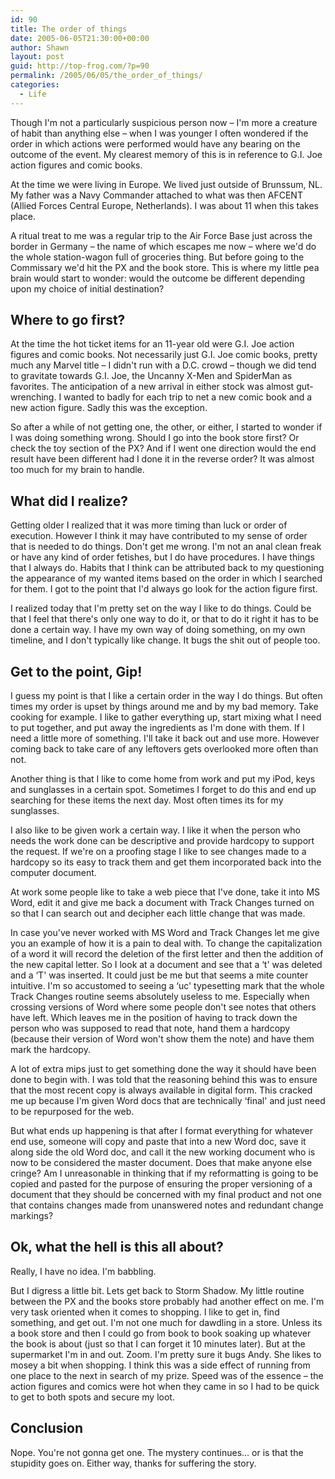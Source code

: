 ```yaml
---
id: 90
title: The order of things
date: 2005-06-05T21:30:00+00:00
author: Shawn
layout: post
guid: http://top-frog.com/?p=90
permalink: /2005/06/05/the_order_of_things/
categories:
  - Life
---
```

Though I'm not a particularly suspicious person now – I'm more a creature of habit than anything else – when I was younger I often wondered if the order in which actions were performed would have any bearing on the outcome of the event. My clearest memory of this is in reference to G.I. Joe action figures and comic books.

At the time we were living in Europe. We lived just outside of Brunssum, NL. My father was a Navy Commander attached to what was then AFCENT (Allied Forces Central Europe, Netherlands). I was about 11 when this takes place.

A ritual treat to me was a regular trip to the Air Force Base just across the border in Germany – the name of which escapes me now – where we'd do the whole station-wagon full of groceries thing. But before going to the Commissary we'd hit the PX and the book store. This is where my little pea brain would start to wonder: would the outcome be different depending upon my choice of initial destination?

<!--more-->

## Where to go first?

At the time the hot ticket items for an 11-year old were G.I. Joe action figures and comic books. Not necessarily just G.I. Joe comic books, pretty much any Marvel title – I didn't run with a D.C. crowd – though we did tend to gravitate towards G.I. Joe, the Uncanny X-Men and SpiderMan as favorites. The anticipation of a new arrival in either stock was almost gut-wrenching. I wanted to badly for each trip to net a new comic book and a new action figure. Sadly this was the exception.

So after a while of not getting one, the other, or either, I started to wonder if I was doing something wrong. Should I go into the book store first? Or check the toy section of the PX? And if I went one direction would the end result have been different had I done it in the reverse order? It was almost too much for my brain to handle.

## What did I realize?

Getting older I realized that it was more timing than luck or order of execution. However I think it may have contributed to my sense of order that is needed to do things. Don't get me wrong. I'm not an anal clean freak or have any kind of order fetishes, but I do have procedures. I have things that I always do. Habits that I think can be attributed back to my questioning the appearance of my wanted items based on the order in which I searched for them. I got to the point that I'd always go look for the action figure first.

I realized today that I'm pretty set on the way I like to do things. Could be that I feel that there's only one way to do it, or that to do it right it has to be done a certain way. I have my own way of doing something, on my own timeline, and I don't typically like change. It bugs the shit out of people too.

## Get to the point, Gip!

I guess my point is that I like a certain order in the way I do things. But often times my order is upset by things around me and by my bad memory. Take cooking for example. I like to gather everything up, start mixing what I need to put together, and put away the ingredients as I'm done with them. If I need a little more of something. I'll take it back out and use more. However coming back to take care of any leftovers gets overlooked more often than not. 

Another thing is that I like to come home from work and put my iPod, keys and sunglasses in a certain spot. Sometimes I forget to do this and end up searching for these items the next day. Most often times its for my sunglasses.

I also like to be given work a certain way. I like it when the person who needs the work done can be descriptive and provide hardcopy to support the request. If we're on a proofing stage I like to see changes made to a hardcopy so its easy to track them and get them incorporated back into the computer document. 

At work some people like to take a web piece that I've done, take it into MS Word, edit it and give me back a document with Track Changes turned on so that I can search out and decipher each little change that was made. 

In case you've never worked with MS Word and Track Changes let me give you an example of how it is a pain to deal with. To change the capitalization of a word it will record the deletion of the first letter and then the addition of the new capital letter. So I look at a document and see that a &#8216;t' was deleted and a &#8216;T' was inserted. It could just be me but that seems a mite counter intuitive. I'm so accustomed to seeing a &#8216;uc' typesetting mark that the whole Track Changes routine seems absolutely useless to me. Especially when crossing versions of Word where some people don't see notes that others have left. Which leaves me in the position of having to track down the person who was supposed to read that note, hand them a hardcopy (because their version of Word won't show them the note) and have them mark the hardcopy.

A lot of extra mips just to get something done the way it should have been done to begin with. I was told that the reasoning behind this was to ensure that the most recent copy is always available in digital form. This cracked me up because I'm given Word docs that are technically &#8216;final' and just need to be repurposed for the web. 

But what ends up happening is that after I format everything for whatever end use, someone will copy and paste that into a new Word doc, save it along side the old Word doc, and call it the new working document who is now to be considered the master document. Does that make anyone else cringe? Am I unreasonable in thinking that if my reformatting is going to be copied and pasted for the purpose of ensuring the proper versioning of a document that they should be concerned with my final product and not one that contains changes made from unanswered notes and redundant change markings?

## Ok, what the hell is this all about?

Really, I have no idea. I'm babbling.

But I digress a little bit. Lets get back to Storm Shadow. My little routine between the PX and the books store probably had another effect on me. I'm very task oriented when it comes to shopping. I like to get in, find something, and get out. I'm not one much for dawdling in a store. Unless its a book store and then I could go from book to book soaking up whatever the book is about (just so that I can forget it 10 minutes later). But at the supermarket I'm in and out. Zoom. I'm pretty sure it bugs Andy. She likes to mosey a bit when shopping. I think this was a side effect of running from one place to the next in search of my prize. Speed was of the essence – the action figures and comics were hot when they came in so I had to be quick to get to both spots and secure my loot.

## Conclusion

Nope. You're not gonna get one. The mystery continues… or is that the stupidity goes on. Either way, thanks for suffering the story.